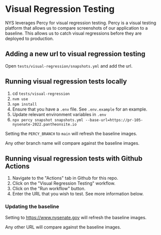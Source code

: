 # Visual Regression Testing

NYS leverages Percy for visual regression testing. Percy is a visual testing platform that allows us to compare screenshots of our application to a baseline. This allows us to catch visual regressions before they are deployed to production.

## Adding a new url to visual regression testing

Open `tests/visual-regression/snapshots.yml` and add the url.

## Running visual regression tests locally

1. cd `tests/visual-regression`
2. `nvm use`
3. `npm install`
4. Ensure that you have a `.env` file. See `.env.example` for an example.
5. Update relevant environment variables in `.env`
6. `npx percy snapshot snapshots.yml --base-url=https://pr-105-nysenate-2022.pantheonsite.io`

Setting the `PERCY_BRANCH` to `main` will refresh the baseline images.

Any other branch name will compare against the baseline images.

## Running visual regression tests with Github Actions

1. Navigate to the "Actions" tab in Github for this repo.
2. Click on the "Visual Regression Testing" workflow.
3. Click on the "Run workflow" button.
4. Enter the URL that you wish to test. See more information below.

### Updating the baseline

Setting to https://www.nysenate.gov will refresh the baseline images.

Any other URL will compare against the baseline images.
